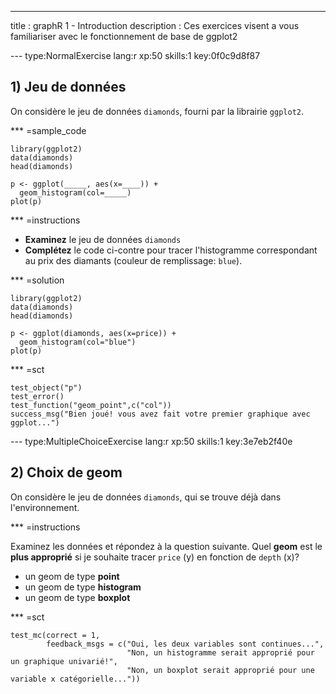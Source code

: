 ---
title       : graphR 1 - Introduction
description : Ces exercices visent a vous familiariser avec le fonctionnement de base de ggplot2


--- type:NormalExercise lang:r xp:50 skills:1 key:0f0c9d8f87
## 1) Jeu de données

On considère le jeu de données `diamonds`, fourni par la librairie `ggplot2`.

*** =sample_code
```{r}
library(ggplot2)
data(diamonds)
head(diamonds)

p <- ggplot(_____, aes(x=____)) +
  geom_histogram(col=_____)
plot(p)
```

*** =instructions

- **Examinez** le jeu de données `diamonds`
- **Complétez** le code ci-contre pour  tracer l'histogramme correspondant au prix des diamants (couleur de remplissage: `blue`).

*** =solution 

```{r}
library(ggplot2)
data(diamonds)
head(diamonds)

p <- ggplot(diamonds, aes(x=price)) +
  geom_histogram(col="blue")
plot(p)
```

*** =sct
```{r}
test_object("p")
test_error()
test_function("geom_point",c("col"))
success_msg("Bien joué! vous avez fait votre premier graphique avec ggplot...")
```

--- type:MultipleChoiceExercise lang:r xp:50 skills:1 key:3e7eb2f40e
## 2) Choix de geom

On considère le jeu de données `diamonds`, qui se trouve déjà dans l'environnement.

*** =instructions

Examinez les données et répondez à la question suivante. Quel **geom** est le **plus approprié** si je souhaite tracer `price` (y) en fonction de `depth` (x)?

- un geom de type **point**
- un geom de type **histogram**
- un geom de type **boxplot**


*** =sct
```{r}
test_mc(correct = 1,
        feedback_msgs = c("Oui, les deux variables sont continues...",
                          "Non, un histogramme serait approprié pour un graphique univarié!",
                          "Non, un boxplot serait approprié pour une variable x catégorielle..."))
```
